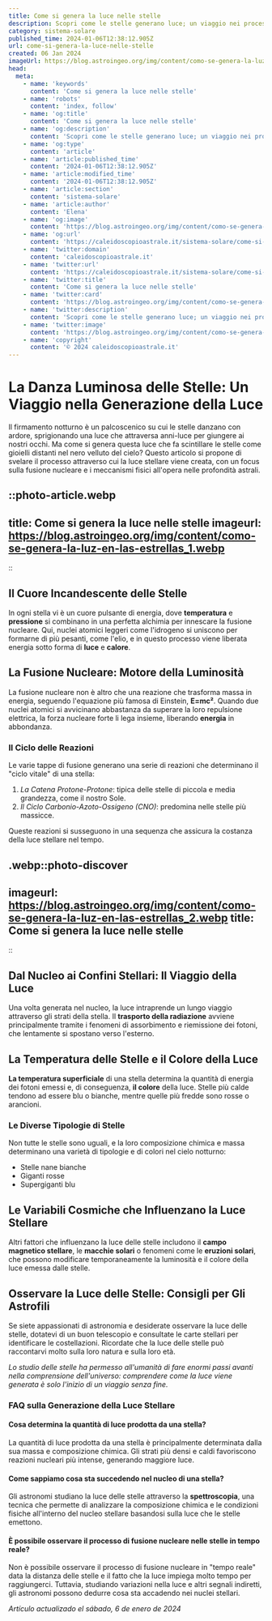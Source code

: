 ```yaml
---
title: Come si genera la luce nelle stelle
description: Scopri come le stelle generano luce; un viaggio nei processi stellari che illumina i segreti delluniverso. Leggi ora!
category: sistema-solare
published_time: 2024-01-06T12:38:12.905Z
url: come-si-genera-la-luce-nelle-stelle
created: 06 Jan 2024
imageUrl: https://blog.astroingeo.org/img/content/como-se-genera-la-luz-en-las-estrellas_1.webp
head:
  meta:
    - name: 'keywords'
      content: 'Come si genera la luce nelle stelle'
    - name: 'robots'
      content: 'index, follow'
    - name: 'og:title'
      content: 'Come si genera la luce nelle stelle'
    - name: 'og:description'
      content: 'Scopri come le stelle generano luce; un viaggio nei processi stellari che illumina i segreti delluniverso. Leggi ora!'
    - name: 'og:type'
      content: 'article'
    - name: 'article:published_time'
      content: '2024-01-06T12:38:12.905Z'
    - name: 'article:modified_time'
      content: '2024-01-06T12:38:12.905Z'
    - name: 'article:section'
      content: 'sistema-solare'
    - name: 'article:author'
      content: 'Elena'
    - name: 'og:image'
      content: 'https://blog.astroingeo.org/img/content/como-se-genera-la-luz-en-las-estrellas_1.webp'
    - name: 'og:url'
      content: 'https://caleidoscopioastrale.it/sistema-solare/come-si-genera-la-luce-nelle-stelle'
    - name: 'twitter:domain'
      content: 'caleidoscopioastrale.it'
    - name: 'twitter:url'
      content: 'https://caleidoscopioastrale.it/sistema-solare/come-si-genera-la-luce-nelle-stelle'
    - name: 'twitter:title'
      content: 'Come si genera la luce nelle stelle'
    - name: 'twitter:card'
      content: 'https://blog.astroingeo.org/img/content/como-se-genera-la-luz-en-las-estrellas_1.webp'
    - name: 'twitter:description'
      content: 'Scopri come le stelle generano luce; un viaggio nei processi stellari che illumina i segreti delluniverso. Leggi ora!'
    - name: 'twitter:image'
      content: 'https://blog.astroingeo.org/img/content/como-se-genera-la-luz-en-las-estrellas_1.webp'
    - name: 'copyright'
      content: '© 2024 caleidoscopioastrale.it'
---
```

# La Danza Luminosa delle Stelle: Un Viaggio nella Generazione della Luce

Il firmamento notturno è un palcoscenico su cui le stelle danzano con ardore, sprigionando una luce che attraversa anni-luce per giungere ai nostri occhi. Ma come si genera questa luce che fa scintillare le stelle come gioielli distanti nel nero velluto del cielo? Questo articolo si propone di svelare il processo attraverso cui la luce stellare viene creata, con un focus sulla fusione nucleare e i meccanismi fisici all'opera nelle profondità astrali.

::photo-article.webp
---
title: Come si genera la luce nelle stelle
imageurl: https://blog.astroingeo.org/img/content/como-se-genera-la-luz-en-las-estrellas_1.webp
---
::

## Il Cuore Incandescente delle Stelle
In ogni stella vi è un cuore pulsante di energia, dove **temperatura** e **pressione** si combinano in una perfetta alchimia per innescare la fusione nucleare. Qui, nuclei atomici leggeri come l'idrogeno si uniscono per formarne di più pesanti, come l'elio, e in questo processo viene liberata energia sotto forma di **luce** e **calore**.

## La Fusione Nucleare: Motore della Luminosità
La fusione nucleare non è altro che una reazione che trasforma massa in energia, seguendo l'equazione più famosa di Einstein, **E=mc²**. Quando due nuclei atomici si avvicinano abbastanza da superare la loro repulsione elettrica, la forza nucleare forte li lega insieme, liberando **energia** in abbondanza.

### Il Ciclo delle Reazioni
Le varie tappe di fusione generano una serie di reazioni che determinano il "ciclo vitale" di una stella:

1. *La Catena Protone-Protone*: tipica delle stelle di piccola e media grandezza, come il nostro Sole.
2. *Il Ciclo Carbonio-Azoto-Ossigeno (CNO)*: predomina nelle stelle più massicce.
   
Queste reazioni si susseguono in una sequenza che assicura la costanza della luce stellare nel tempo.

.webp::photo-discover
---
imageurl: https://blog.astroingeo.org/img/content/como-se-genera-la-luz-en-las-estrellas_2.webp
title: Come si genera la luce nelle stelle
---
::

## Dal Nucleo ai Confini Stellari: Il Viaggio della Luce
Una volta generata nel nucleo, la luce intraprende un lungo viaggio attraverso gli strati della stella. Il **trasporto della radiazione** avviene principalmente tramite i fenomeni di assorbimento e riemissione dei fotoni, che lentamente si spostano verso l'esterno.

## La Temperatura delle Stelle e il Colore della Luce
**La temperatura superficiale** di una stella determina la quantità di energia dei fotoni emessi e, di conseguenza, **il colore** della luce. Stelle più calde tendono ad essere blu o bianche, mentre quelle più fredde sono rosse o arancioni.

### Le Diverse Tipologie di Stelle
Non tutte le stelle sono uguali, e la loro composizione chimica e massa determinano una varietà di tipologie e di colori nel cielo notturno:

- Stelle nane bianche
- Giganti rosse
- Supergiganti blu

## Le Variabili Cosmiche che Influenzano la Luce Stellare
Altri fattori che influenzano la luce delle stelle includono il **campo magnetico stellare**, le **macchie solari** o fenomeni come le **eruzioni solari**, che possono modificare temporaneamente la luminosità e il colore della luce emessa dalle stelle.

## Osservare la Luce delle Stelle: Consigli per Gli Astrofili
Se siete appassionati di astronomia e desiderate osservare la luce delle stelle, dotatevi di un buon telescopio e consultate le carte stellari per identificare le costellazioni. Ricordate che la luce delle stelle può raccontarvi molto sulla loro natura e sulla loro età.

*Lo studio delle stelle ha permesso all'umanità di fare enormi passi avanti nella comprensione dell'universo: comprendere come la luce viene generata è solo l'inizio di un viaggio senza fine.*

### FAQ sulla Generazione della Luce Stellare

#### Cosa determina la quantità di luce prodotta da una stella?
La quantità di luce prodotta da una stella è principalmente determinata dalla sua massa e composizione chimica. Gli strati più densi e caldi favoriscono reazioni nucleari più intense, generando maggiore luce.

#### Come sappiamo cosa sta succedendo nel nucleo di una stella?
Gli astronomi studiano la luce delle stelle attraverso la **spettroscopia**, una tecnica che permette di analizzare la composizione chimica e le condizioni fisiche all'interno del nucleo stellare basandosi sulla luce che le stelle emettono.

#### È possibile osservare il processo di fusione nucleare nelle stelle in tempo reale?
Non è possibile osservare il processo di fusione nucleare in "tempo reale" data la distanza delle stelle e il fatto che la luce impiega molto tempo per raggiungerci. Tuttavia, studiando variazioni nella luce e altri segnali indiretti, gli astronomi possono dedurre cosa sta accadendo nei nuclei stellari.

_Artículo actualizado el sábado, 6 de enero de 2024_